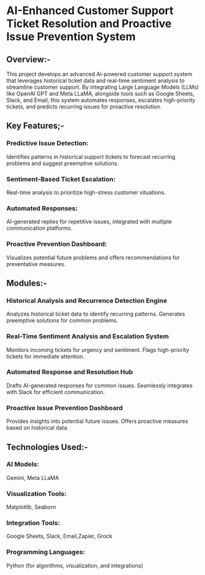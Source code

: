  # AI-Enhanced Customer Support Ticket Resolution and Proactive Issue Prevention System

## Overview:-
This project develops an advanced AI-powered customer support system that leverages historical ticket data and real-time sentiment analysis to streamline customer support. By integrating Large Language Models (LLMs) like OpenAI GPT and Meta LLaMA, alongside tools such as Google Sheets, Slack, and Email, this system automates responses, escalates high-priority tickets, and predicts recurring issues for proactive resolution.


## Key Features;-
### Predictive Issue Detection: 
Identifies patterns in historical support tickets to forecast recurring problems and suggest preemptive solutions.
### Sentiment-Based Ticket Escalation:
Real-time analysis to prioritize high-stress customer situations.
### Automated Responses: 
AI-generated replies for repetitive issues, integrated with multiple communication platforms.
### Proactive Prevention Dashboard: 
Visualizes potential future problems and offers recommendations for preventative measures.


## Modules:-
### Historical Analysis and Recurrence Detection Engine
Analyzes historical ticket data to identify recurring patterns.
Generates preemptive solutions for common problems.
### Real-Time Sentiment Analysis and Escalation System
Monitors incoming tickets for urgency and sentiment.
Flags high-priority tickets for immediate attention.
### Automated Response and Resolution Hub
Drafts AI-generated responses for common issues.
Seamlessly integrates with Slack for efficient communication.
### Proactive Issue Prevention Dashboard
Provides insights into potential future issues.
Offers proactive measures based on historical data.

## Technologies Used:-
### AI Models: 
Gemini, Meta LLaMA
### Visualization Tools: 
Matplotlib, Seaborn
### Integration Tools: 
Google Sheets, Slack, Email,Zapier, Grock
### Programming Languages: 
Python (for algorithms, visualization, and integrations)
